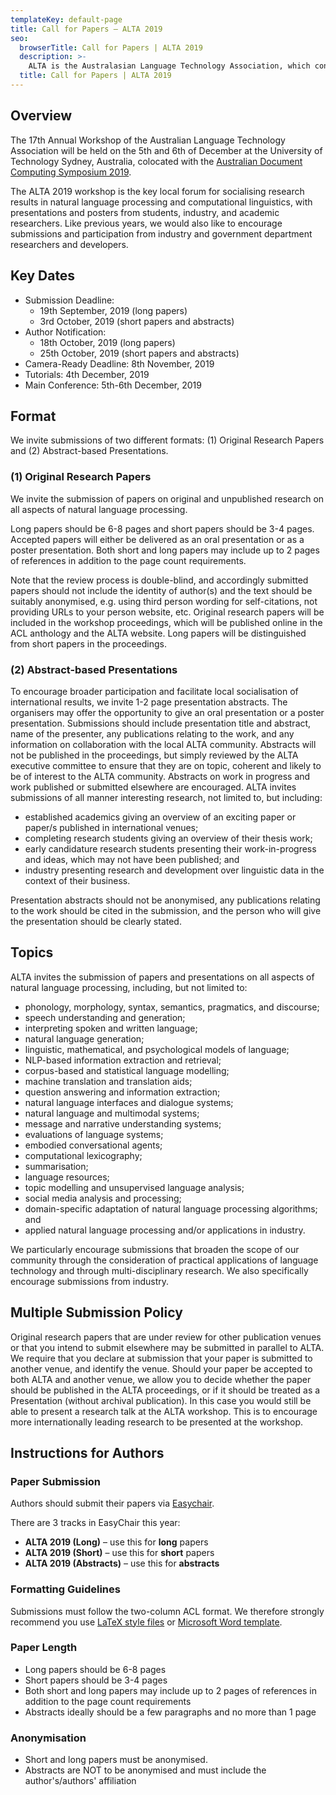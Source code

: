 ```yaml
---
templateKey: default-page
title: Call for Papers – ALTA 2019
seo:
  browserTitle: Call for Papers | ALTA 2019
  description: >-
    ALTA is the Australasian Language Technology Association, which connects NLP researchers around Australia and New Zealand. On of the primary purposes of ALTA is organise the ALTA Workshop – the premier workshop in Australasia for sharing research in Natural Language Processing and Computational Lingustics. Submissions from students, academics and industry researchers are welcome.
  title: Call for Papers | ALTA 2019
---
```


## Overview

The 17th Annual Workshop of the Australian Language Technology Association will be held on the 5th and 6th of December at the University of Technology Sydney, Australia, colocated with the [Australian Document Computing Symposium 2019](http://adcs-conference.org/).

The ALTA 2019 workshop is the key local forum for socialising research results in natural language processing and computational linguistics, with presentations and posters from students, industry, and academic researchers. Like previous years, we would also like to encourage submissions and participation from industry and government department researchers and developers. 


## Key Dates

 - Submission Deadline:    
	 - 19th September, 2019 (long papers)
	 - 3rd October, 2019 (short papers and abstracts)
 - Author Notification:    
	 - 18th October, 2019 (long papers)
	 - 25th October, 2019 (short papers and abstracts)
 - Camera-Ready Deadline:  8th November, 2019
 - Tutorials:              4th December, 2019
 - Main Conference:        5th-6th December, 2019


## Format
We invite submissions of two different formats: (1) Original Research Papers and (2) Abstract-based Presentations.

### (1) Original Research Papers

We invite the submission of papers on original and unpublished research on all aspects of natural language processing.

Long papers should be 6-8 pages and short papers should be 3-4 pages. Accepted papers will either be delivered as an oral presentation or as a poster presentation. Both short and long papers may include up to 2 pages of references in addition to the page count requirements.

Note that the review process is double-blind, and accordingly submitted papers should not include the identity of author(s) and the text should be suitably anonymised, e.g. using third person wording for self-citations, not providing URLs to your person website, etc. Original research papers will be included in the workshop proceedings, which will be published online in the ACL anthology and the ALTA website. Long papers will be distinguished from short papers in the proceedings.

### (2) Abstract-based Presentations

To encourage broader participation and facilitate local socialisation of international results, we invite 1-2 page presentation abstracts. The organisers may offer the opportunity to give an oral presentation or a poster presentation. Submissions should include presentation title and abstract, name of the presenter, any publications relating to the work, and any information on collaboration with the local ALTA community. Abstracts will not be published in the proceedings, but simply reviewed by the ALTA executive committee to ensure that they are on topic, coherent and likely to be of interest to the ALTA community. Abstracts on work in progress and work published or submitted elsewhere are encouraged. ALTA invites submissions of all manner interesting research, not limited to, but including:

- established academics giving an overview of an exciting paper or paper/s published in international venues;
- completing research students giving an overview of their thesis work;
- early candidature research students presenting their work-in-progress and ideas, which may not have been published; and
- industry presenting research and development over linguistic data in the context of their business.

Presentation abstracts should not be anonymised, any publications relating to the work should be cited in the submission, and the person who will give the presentation should be clearly stated.


## Topics

ALTA invites the submission of papers and presentations on all aspects of natural language processing, including, but not limited to:

- phonology, morphology, syntax, semantics, pragmatics, and discourse;
- speech understanding and generation;
- interpreting spoken and written language;
- natural language generation;
- linguistic, mathematical, and psychological models of language;
- NLP-based information extraction and retrieval;
- corpus-based and statistical language modelling;
- machine translation and translation aids;
- question answering and information extraction;
- natural language interfaces and dialogue systems;
- natural language and multimodal systems;
- message and narrative understanding systems;
- evaluations of language systems;
- embodied conversational agents;
- computational lexicography;
- summarisation;
- language resources;
- topic modelling and unsupervised language analysis;
- social media analysis and processing;
- domain-specific adaptation of natural language processing algorithms; and
- applied natural language processing and/or applications in industry.

We particularly encourage submissions that broaden the scope of our community through the consideration of practical applications of language technology and through multi-disciplinary research. We also specifically encourage submissions from industry.


## Multiple Submission Policy

Original research papers that are under review for other publication venues or that you intend to submit elsewhere may be submitted in parallel to ALTA. We require that you declare at submission that your paper is submitted to another venue, and identify the venue. Should your paper be accepted to both ALTA and another venue, we allow you to decide whether the paper should be published in the ALTA proceedings, or if it should be treated as a Presentation (without archival publication). In this case you would still be able to present a research talk at the ALTA workshop. This is to encourage more internationally leading research to be presented at the workshop.

<h2 id="instructions-for-authors">Instructions for Authors</h2>

### Paper Submission

Authors should submit their papers via [Easychair](https://easychair.org/conferences/?conf=alta2019).

There are 3 tracks in EasyChair this year:
  - **ALTA 2019 (Long)** – use this for **long** papers
  - **ALTA 2019 (Short)** – use this for **short** papers
  - **ALTA 2019 (Abstracts)** – use this for **abstracts**


### Formatting Guidelines

Submissions must follow the two-column ACL format. We therefore strongly recommend you use [LaTeX style files](/files/acl2019-latex.zip) or [Microsoft Word template](/files/acl2019-word.zip).

### Paper Length

  - Long papers should be 6-8 pages
  - Short papers should be 3-4 pages
  - Both short and long papers may include up to 2 pages of references in addition to the page count requirements
  - Abstracts ideally should be a few paragraphs and no more than 1 page

### Anonymisation

  - Short and long papers must be anonymised.
  - Abstracts are NOT to be anonymised and must include the author's/authors' affiliation